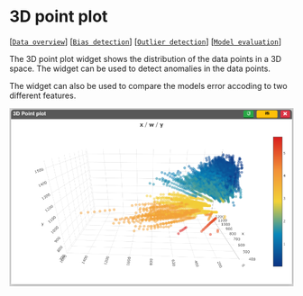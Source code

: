 # 3D point plot

[[`Data overview`](../README.md#data-overview)]
[[`Bias detection`](../README.md#bias-detection)]
[[`Outlier detection`](../README.md#anomaly-detection)]
[[`Model evaluation`](../README.md#model-evaluation)]

The 3D point plot widget shows the distribution of the data points in a 3D space. The widget can be used to detect anomalies in the data points.

The widget can also be used to compare the models error accoding to two different features.

![](./main.png)
<!-- 
**How to use the widget**

<img src="./0.png" width="80%"/> -->
